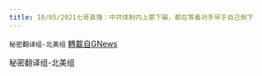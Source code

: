 ```yaml
---
title: 10/05/2021七哥直播：中共体制内上蒙下骗，都在等着对手早于自己倒下
---
```

`秘密翻译组-北美组` [轉載自GNews](https://gnews.org/zh-hans/1577933/)

秘密翻译组-北美组
